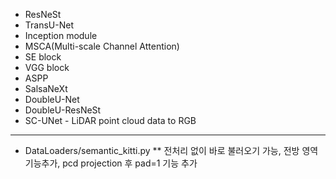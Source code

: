 * ResNeSt
* TransU-Net 
* Inception module
* MSCA(Multi-scale Channel Attention)
* SE block 
* VGG block
* ASPP 
* SalsaNeXt
* DoubleU-Net 
* DoubleU-ResNeSt
* SC-UNet - LiDAR point cloud data to RGB


-----------------------------------------------------------------
* DataLoaders/semantic_kitti.py
** 전처리 없이 바로 불러오기 가능, 전방 영역 기능추가, pcd projection 후 pad=1 기능 추가 
